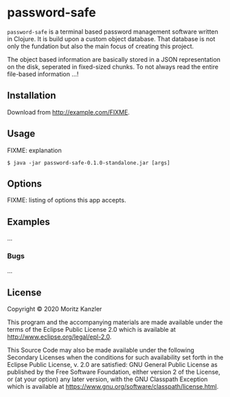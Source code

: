 # password-safe

`password-safe` is a terminal based password management software written in Clojure. It is build upon a custom object database. That database is not only the fundation but also the main focus of creating this project.

The object based information are basically stored in a JSON representation on the disk, seperated in fixed-sized chunks. To not always read the entire file-based information ...!

## Installation

Download from http://example.com/FIXME.

## Usage

FIXME: explanation

    $ java -jar password-safe-0.1.0-standalone.jar [args]

## Options

FIXME: listing of options this app accepts.

## Examples

...

### Bugs

...

## License

Copyright © 2020 Moritz Kanzler

This program and the accompanying materials are made available under the
terms of the Eclipse Public License 2.0 which is available at
http://www.eclipse.org/legal/epl-2.0.

This Source Code may also be made available under the following Secondary
Licenses when the conditions for such availability set forth in the Eclipse
Public License, v. 2.0 are satisfied: GNU General Public License as published by
the Free Software Foundation, either version 2 of the License, or (at your
option) any later version, with the GNU Classpath Exception which is available
at https://www.gnu.org/software/classpath/license.html.
